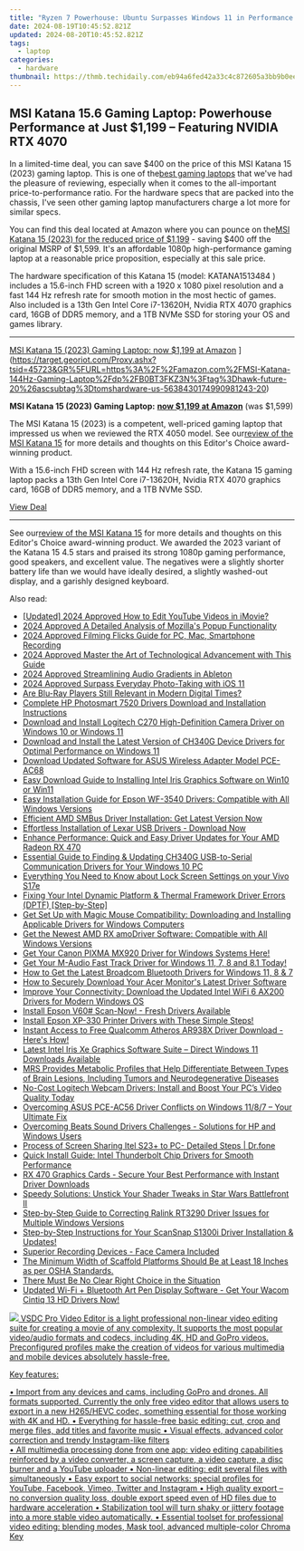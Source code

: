 ```yaml
---
title: "Ryzen 7 Powerhouse: Ubuntu Surpasses Windows 11 in Performance on Framework's Newest Creation"
date: 2024-08-19T10:45:52.821Z
updated: 2024-08-20T10:45:52.821Z
tags:
  - laptop
categories:
  - hardware
thumbnail: https://thmb.techidaily.com/eb94a6fed42a33c4c872605a3bb9b0ee6f8339a94887f50639d498bad918e7a5.jpg
---
```


## MSI Katana 15.6 Gaming Laptop: Powerhouse Performance at Just $1,199 – Featuring NVIDIA RTX 4070

In a limited-time deal, you can save $400 on the price of this MSI Katana 15 (2023) gaming laptop. This is one of the[best gaming laptops](https://tools.techidaily.com) that we've had the pleasure of reviewing, especially when it comes to the all-important price-to-performance ratio. For the hardware specs that are packed into the chassis, I've seen other gaming laptop manufacturers charge a lot more for similar specs.

 You can find this deal located at Amazon where you can pounce on the[MSI Katana 15 (2023) for the reduced price of $1,199](https://target.georiot.com/Proxy.ashx?tsid=45723&GR%5FURL=https%3A%2F%2Famazon.com%2FMSI-Katana-144Hz-Gaming-Laptop%2Fdp%2FB0BT3FKZ3N%3Ftag%3Dhawk-future-20%26ascsubtag%3Dtomshardware-us-1241287443248150163-20) \- saving $400 off the original MSRP of $1,599\. It's an affordable 1080p high-performance gaming laptop at a reasonable price proposition, especially at this sale price.

 The hardware specification of this Katana 15 (model: KATANA1513484 ) includes a 15.6-inch FHD screen with a 1920 x 1080 pixel resolution and a fast 144 Hz refresh rate for smooth motion in the most hectic of games. Also included is a 13th Gen Intel Core i7-13620H, Nvidia RTX 4070 graphics card, 16GB of DDR5 memory, and a 1TB NVMe SSD for storing your OS and games library.

---

[MSI Katana 15 (2023) Gaming Laptop: now $1,199 at Amazon](https://cdn.mos.cms.futurecdn.net/VSCdxX7EnGJR5mfCWXU6E7-200-100.png "MSI Katana 15 (2023) Gaming Laptop: now $1,199 at Amazon") ](https://target.georiot.com/Proxy.ashx?tsid=45723&GR%5FURL=https%3A%2F%2Famazon.com%2FMSI-Katana-144Hz-Gaming-Laptop%2Fdp%2FB0BT3FKZ3N%3Ftag%3Dhawk-future-20%26ascsubtag%3Dtomshardware-us-5638430174990981243-20)

**MSI Katana 15 (2023) Gaming Laptop:** [**now $1,199 at Amazon**](https://target.georiot.com/Proxy.ashx?tsid=45723&GR%5FURL=https%3A%2F%2Famazon.com%2FMSI-Katana-144Hz-Gaming-Laptop%2Fdp%2FB0BT3FKZ3N%3Ftag%3Dhawk-future-20%26ascsubtag%3Dtomshardware-us-1392010296189666406-20) (was $1,599)  
  
 The MSI Katana 15 (2023) is a competent, well-priced gaming laptop that impressed us when we reviewed the RTX 4050 model. See our[review of the MSI Katana 15](https://tools.techidaily.com) for more details and thoughts on this Editor's Choice award-winning product.

 With a 15.6-inch FHD screen with 144 Hz refresh rate, the Katana 15 gaming laptop packs a 13th Gen Intel Core i7-13620H, Nvidia RTX 4070 graphics card, 16GB of DDR5 memory, and a 1TB NVMe SSD.  
  
[View Deal](https://target.georiot.com/Proxy.ashx?tsid=45723&GR%5FURL=https%3A%2F%2Famazon.com%2FMSI-Katana-144Hz-Gaming-Laptop%2Fdp%2FB0BT3FKZ3N%3Ftag%3Dhawk-future-20%26ascsubtag%3Dtomshardware-us-5638430174990981243-20)

---

 See our[review of the MSI Katana 15](https://tools.techidaily.com) for more details and thoughts on this Editor's Choice award-winning product. We awarded the 2023 variant of the Katana 15 4.5 stars and praised its strong 1080p gaming performance, good speakers, and excellent value. The negatives were a slightly shorter battery life than we would have ideally desired, a slightly washed-out display, and a garishly designed keyboard.

<ins class="adsbygoogle"
     style="display:block"
     data-ad-format="autorelaxed"
     data-ad-client="ca-pub-7571918770474297"
     data-ad-slot="1223367746"></ins>



<ins class="adsbygoogle"
     style="display:block"
     data-ad-client="ca-pub-7571918770474297"
     data-ad-slot="8358498916"
     data-ad-format="auto"
     data-full-width-responsive="true"></ins>

<span class="atpl-alsoreadstyle">Also read:</span>
<div><ul>
<li><a href="https://facebook-video-share.techidaily.com/updated-2024-approved-how-to-edit-youtube-videos-in-imovie/"><u>[Updated] 2024 Approved  How to Edit YouTube Videos in iMovie?</u></a></li>
<li><a href="https://extra-information.techidaily.com/2024-approved-a-detailed-analysis-of-mozillas-popup-functionality/"><u>2024 Approved  A Detailed Analysis of Mozilla's Popup Functionality</u></a></li>
<li><a href="https://screen-mirroring-recording.techidaily.com/2024-approved-filming-flicks-guide-for-pc-mac-smartphone-recording/"><u>2024 Approved  Filming Flicks  Guide for PC, Mac, Smartphone Recording</u></a></li>
<li><a href="https://extra-approaches.techidaily.com/2024-approved-master-the-art-of-technological-advancement-with-this-guide/"><u>2024 Approved  Master the Art of Technological Advancement with This Guide</u></a></li>
<li><a href="https://some-approaches.techidaily.com/2024-approved-streamlining-audio-gradients-in-ableton/"><u>2024 Approved  Streamlining Audio Gradients in Ableton</u></a></li>
<li><a href="https://some-skills.techidaily.com/2024-approved-surpass-everyday-photo-taking-with-ios-11/"><u>2024 Approved  Surpass Everyday Photo-Taking with iOS 11</u></a></li>
<li><a href="https://technical-tips.techidaily.com/are-blu-ray-players-still-relevant-in-modern-digital-times/"><u>Are Blu-Ray Players Still Relevant in Modern Digital Times?</u></a></li>
<li><a href="https://hardware-help.techidaily.com/complete-hp-photosmart-7520-drivers-download-and-installation-instructions/"><u>Complete HP Photosmart 7520 Drivers Download and Installation Instructions</u></a></li>
<li><a href="https://hardware-help.techidaily.com/download-and-install-logitech-c270-high-definition-camera-driver-on-windows-10-or-windows-11/"><u>Download and Install Logitech C270 High-Definition Camera Driver on Windows 10 or Windows 11</u></a></li>
<li><a href="https://hardware-help.techidaily.com/download-and-install-the-latest-version-of-ch340g-device-drivers-for-optimal-performance-on-windows-11/"><u>Download and Install the Latest Version of CH340G Device Drivers for Optimal Performance on Windows 11</u></a></li>
<li><a href="https://hardware-help.techidaily.com/download-updated-software-for-asus-wireless-adapter-model-pce-ac68/"><u>Download Updated Software for ASUS Wireless Adapter Model PCE-AC68</u></a></li>
<li><a href="https://hardware-help.techidaily.com/easy-download-guide-to-installing-intel-iris-graphics-software-on-win10-or-win11/"><u>Easy Download Guide to Installing Intel Iris Graphics Software on Win10 or Win11</u></a></li>
<li><a href="https://hardware-help.techidaily.com/easy-installation-guide-for-epson-wf-3540-drivers-compatible-with-all-windows-versions/"><u>Easy Installation Guide for Epson WF-3540 Drivers: Compatible with All Windows Versions</u></a></li>
<li><a href="https://hardware-help.techidaily.com/1722964413347-efficient-amd-smbus-driver-installation-get-latest-version-now/"><u>Efficient AMD SMBus Driver Installation: Get Latest Version Now</u></a></li>
<li><a href="https://hardware-help.techidaily.com/effortless-installation-of-lexar-usb-drivers-download-now/"><u>Effortless Installation of Lexar USB Drivers - Download Now</u></a></li>
<li><a href="https://hardware-help.techidaily.com/enhance-performance-quick-and-easy-driver-updates-for-your-amd-radeon-rx-470/"><u>Enhance Performance: Quick and Easy Driver Updates for Your AMD Radeon RX 470</u></a></li>
<li><a href="https://hardware-help.techidaily.com/essential-guide-to-finding-and-updating-ch340g-usb-to-serial-communication-drivers-for-your-windows-10-pc/"><u>Essential Guide to Finding & Updating CH340G USB-to-Serial Communication Drivers for Your Windows 10 PC</u></a></li>
<li><a href="https://android-unlock.techidaily.com/everything-you-need-to-know-about-lock-screen-settings-on-your-vivo-s17e-by-drfone-android/"><u>Everything You Need to Know about Lock Screen Settings on your Vivo S17e</u></a></li>
<li><a href="https://hardware-help.techidaily.com/fixing-your-intel-dynamic-platform-and-thermal-framework-driver-errors-dptf-step-by-step/"><u>Fixing Your Intel Dynamic Platform & Thermal Framework Driver Errors (DPTF) [Step-by-Step]</u></a></li>
<li><a href="https://hardware-help.techidaily.com/get-set-up-with-magic-mouse-compatibility-downloading-and-installing-applicable-drivers-for-windows-computers/"><u>Get Set Up with Magic Mouse Compatibility: Downloading and Installing Applicable Drivers for Windows Computers</u></a></li>
<li><a href="https://hardware-help.techidaily.com/get-the-newest-amd-rx-amodriver-software-compatible-with-all-windows-versions/"><u>Get the Newest AMD RX amoDriver Software: Compatible with All Windows Versions</u></a></li>
<li><a href="https://hardware-help.techidaily.com/get-your-canon-pixma-mx920-driver-for-windows-systems-here/"><u>Get Your Canon PIXMA MX920 Driver for Windows Systems Here!</u></a></li>
<li><a href="https://hardware-help.techidaily.com/get-your-m-audio-fast-track-driver-for-windows-11-7-8-and-81-today/"><u>Get Your M-Audio Fast Track Driver for Windows 11, 7, 8 and 8.1 Today!</u></a></li>
<li><a href="https://hardware-help.techidaily.com/how-to-get-the-latest-broadcom-bluetooth-drivers-for-windows-11-8-and-7/"><u>How to Get the Latest Broadcom Bluetooth Drivers for Windows 11, 8 & 7</u></a></li>
<li><a href="https://hardware-help.techidaily.com/how-to-securely-download-your-acer-monitors-latest-driver-software/"><u>How to Securely Download Your Acer Monitor's Latest Driver Software</u></a></li>
<li><a href="https://hardware-help.techidaily.com/improve-your-connectivity-download-the-updated-intel-wifi-6-ax200-drivers-for-modern-windows-os/"><u>Improve Your Connectivity: Download the Updated Intel WiFi 6 AX200 Drivers for Modern Windows OS</u></a></li>
<li><a href="https://hardware-help.techidaily.com/install-epson-v60-scan-now-fresh-drivers-available/"><u>Install Epson V60# Scan-Now! - Fresh Drivers Available</u></a></li>
<li><a href="https://hardware-help.techidaily.com/install-epson-xp-330-printer-drivers-with-these-simple-steps/"><u>Install Epson XP-330 Printer Drivers with These Simple Steps!</u></a></li>
<li><a href="https://hardware-help.techidaily.com/1722977648288-instant-access-to-free-qualcomm-atheros-ar938x-driver-download-heres-how/"><u>Instant Access to Free Qualcomm Atheros AR938X Driver Download - Here's How!</u></a></li>
<li><a href="https://hardware-help.techidaily.com/latest-intel-iris-xe-graphics-software-suite-direct-windows-11-downloads-available/"><u>Latest Intel Iris Xe Graphics Software Suite – Direct Windows 11 Downloads Available</u></a></li>
<li><a href="https://hardware-help.techidaily.com/1722968690413-mrs-provides-metabolic-profiles-that-help-differentiate-between-types-of-brain-lesions-including-tumors-and-neurodegenerative-diseases/"><u>MRS Provides Metabolic Profiles that Help Differentiate Between Types of Brain Lesions, Including Tumors and Neurodegenerative Diseases</u></a></li>
<li><a href="https://hardware-help.techidaily.com/no-cost-logitech-webcam-drivers-install-and-boost-your-pcs-video-quality-today/"><u>No-Cost Logitech Webcam Drivers: Install and Boost Your PC’s Video Quality Today</u></a></li>
<li><a href="https://hardware-help.techidaily.com/overcoming-asus-pce-ac56-driver-conflicts-on-windows-1187-your-ultimate-fix/"><u>Overcoming ASUS PCE-AC56 Driver Conflicts on Windows 11/8/7 – Your Ultimate Fix</u></a></li>
<li><a href="https://hardware-help.techidaily.com/overcoming-beats-sound-drivers-challenges-solutions-for-hp-and-windows-users/"><u>Overcoming Beats Sound Drivers Challenges - Solutions for HP and Windows Users</u></a></li>
<li><a href="https://screen-mirror.techidaily.com/process-of-screen-sharing-itel-s23plus-to-pc-detailed-steps-drfone-by-drfone-android/"><u>Process of Screen Sharing Itel S23+ to PC- Detailed Steps | Dr.fone</u></a></li>
<li><a href="https://hardware-help.techidaily.com/quick-install-guide-intel-thunderbolt-chip-drivers-for-smooth-performance/"><u>Quick Install Guide: Intel Thunderbolt Chip Drivers for Smooth Performance</u></a></li>
<li><a href="https://hardware-help.techidaily.com/1722979028386-rx-470-graphics-cards-secure-your-best-performance-with-instant-driver-downloads/"><u>RX 470 Graphics Cards - Secure Your Best Performance with Instant Driver Downloads</u></a></li>
<li><a href="https://win-answers.techidaily.com/speedy-solutions-unstick-your-shader-tweaks-in-star-wars-battlefront-ii/"><u>Speedy Solutions: Unstick Your Shader Tweaks in Star Wars Battlefront II</u></a></li>
<li><a href="https://hardware-help.techidaily.com/step-by-step-guide-to-correcting-ralink-rt3290-driver-issues-for-multiple-windows-versions/"><u>Step-by-Step Guide to Correcting Ralink RT3290 Driver Issues for Multiple Windows Versions</u></a></li>
<li><a href="https://hardware-help.techidaily.com/step-by-step-instructions-for-your-scansnap-s1300i-driver-installation-and-updates/"><u>Step-by-Step Instructions for Your ScanSnap S1300i Driver Installation & Updates!</u></a></li>
<li><a href="https://article-files.techidaily.com/superior-recording-devices-face-camera-included/"><u>Superior Recording Devices - Face Camera Included</u></a></li>
<li><a href="https://hardware-help.techidaily.com/the-minimum-width-of-scaffold-platforms-should-be-at-least-18-inches-as-per-osha-standards/"><u>The Minimum Width of Scaffold Platforms Should Be at Least 18 Inches as per OSHA Standards.</u></a></li>
<li><a href="https://hardware-help.techidaily.com/there-must-be-no-clear-right-choice-in-the-situation/"><u>There Must Be No Clear Right Choice in the Situation</u></a></li>
<li><a href="https://hardware-help.techidaily.com/updated-wi-fi-plus-bluetooth-art-pen-display-software-get-your-wacom-cintiq-13-hd-drivers-now/"><u>Updated Wi-Fi + Bluetooth Art Pen Display Software - Get Your Wacom Cintiq 13 HD Drivers Now!</u></a></li>
</ul></div>

<!-- affiliate ads begin -->
<a href="https://secure.2checkout.com/order/checkout.php?PRODS=4693127&QTY=1&AFFILIATE=108875&CART=1"><img src="https://www.videosoftdev.com/images/video_editor/screenshots/1.jpg" border="0">
VSDC Pro Video Editor is a light professional non-linear video editing suite for creating a movie of any complexity. It supports the most popular video/audio formats and codecs, including 4K, HD and GoPro videos. Preconfigured profiles make the creation of videos for various multimedia and mobile devices absolutely hassle-free.

Key features:

•	Import from any devices and cams, including GoPro and drones. All formats supported. Сurrently the only free video editor that allows users to export in a new H265/HEVC codec, something essential for those working with 4K and HD.
•	Everything for hassle-free basic editing: cut, crop and merge files, add titles and favorite music
•	Visual effects, advanced color correction and trendy Instagram-like filters   
•	All multimedia processing done from one app: video editing capabilities reinforced by  a video converter, a screen capture, a video capture, a disc burner and a YouTube uploader
•	Non-linear editing: edit several files with simultaneously 
•	Easy export to social networks: special profiles for YouTube, Facebook, Vimeo, Twitter and Instagram
•	High quality export – no conversion quality loss, double export speed even of HD files due to hardware acceleration
•	Stabilization tool will turn shaky or jittery footage into a more stable video automatically. 
•	Essential toolset for professional video editing: blending modes, Mask tool, advanced multiple-color Chroma Key  
</a>
<!-- affiliate ads end -->